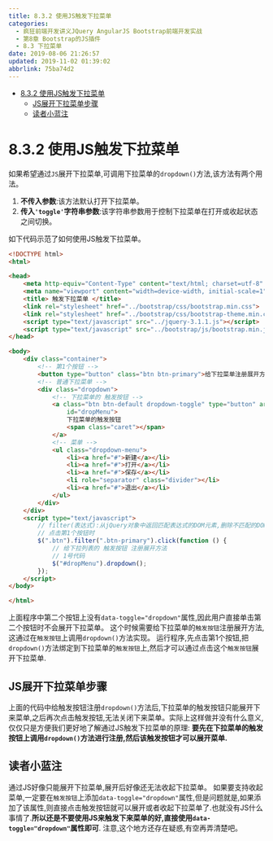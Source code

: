 ```yaml
---
title: 8.3.2 使用JS触发下拉菜单
categories: 
  - 疯狂前端开发讲义JQuery AngularJS Bootstrap前端开发实战
  - 第8章 Bootstrap的JS插件
  - 8.3 下拉菜单
date: 2019-08-06 21:26:57
updated: 2019-11-02 01:39:02
abbrlink: 75ba74d2
---
```

- [8.3.2 使用JS触发下拉菜单](/ReadingNotes/75ba74d2/#8-3-2-使用JS触发下拉菜单)
    - [JS展开下拉菜单步骤](/ReadingNotes/75ba74d2/#JS展开下拉菜单步骤)
    - [读者小蓝注](/ReadingNotes/75ba74d2/#读者小蓝注)

<!--more-->
<script src="https://cdn.bootcss.com/jquery/3.4.0/jquery.slim.min.js"></script>
<script>$(document).ready(function () {$(".post-body > ul:nth-child(1)").hide();});</script>

<!--end-->
<!--SSTStart-->
# 8.3.2 使用JS触发下拉菜单 #
<!--SSTStop-->
如果希望通过`JS`展开下拉菜单,可调用下拉菜单的`dropdown()`方法,该方法有两个用法。
1. **不传入参数**:该方法默认打开下拉菜单。
2. **传入`'toggle'`字符串参数**:该字符串参数用于控制下拉菜单在打开或收起状态之间切换。

如下代码示范了如何使用JS触发下拉菜单。
```html
<!DOCTYPE html>
<html>

<head>
	<meta http-equiv="Content-Type" content="text/html; charset=utf-8" />
	<meta name="viewport" content="width=device-width, initial-scale=1">
	<title> 触发下拉菜单 </title>
	<link rel="stylesheet" href="../bootstrap/css/bootstrap.min.css">
	<link rel="stylesheet" href="../bootstrap/css/bootstrap-theme.min.css">
	<script type="text/javascript" src="../jquery-3.1.1.js"></script>
	<script type="text/javascript" src="../bootstrap/js/bootstrap.min.js"></script>
</head>

<body>
	<div class="container">
		<!-- 第1个按钮 -->
		<button type="button" class="btn btn-primary">给下拉菜单注册展开方法</button>
		<!-- 普通下拉菜单 -->
		<div class="dropdown">
			<!-- 下拉菜单的 触发按钮 -->
			<a class="btn btn-default dropdown-toggle" type="button" aria-haspopup="true" aria-expanded="true"
				id="dropMenu">
				下拉菜单的触发按钮
				<span class="caret"></span>
			</a>
			<!-- 菜单 -->
			<ul class="dropdown-menu">
				<li><a href="#">新建</a></li>
				<li><a href="#">打开</a></li>
				<li><a href="#">保存</a></li>
				<li role="separator" class="divider"></li>
				<li><a href="#">退出</a></li>
			</ul>
		</div>
	</div>
	<script type="text/javascript">
		// filter(表达式):从jQuery对象中返回匹配表达式的DOM元素,删除不匹配的DOM元素
		// 点击第1个按钮时
		$(".btn").filter(".btn-primary").click(function () {
			// 给下拉列表的 触发按钮 注册展开方法
			// 1号代码
			$("#dropMenu").dropdown();
		});
	</script>
</body>

</html>
```
上面程序中第二个按钮上没有`data-toggle="dropdown"`属性,因此用户直接单击第二个按钮时不会展开下拉菜单。
这个时候需要给下拉菜单的`触发按钮`注册展开方法,这通过在`触发按钮`上调用`dropdown()`方法实现。
运行程序,先点击第1个按钮,把`dropdown()`方法绑定到下拉菜单的`触发按钮`上,然后才可以通过点击这个`触发按钮`展开下拉菜单.
## JS展开下拉菜单步骤 ##
上面的代码中给触发按钮注册`dropdown()`方法后,下拉菜单的触发按钮只能展开下来菜单,之后再次点击触发按钮,无法关闭下来菜单。实际上这样做并没有什么意义,仅仅只是方便我们更好地了解通过JS触发下拉菜单的原理:
**要先在下拉菜单的触发按钮上调用`dropdown()`方法进行注册,然后该触发按钮才可以展开菜单.**

<!--SSTStart-->
## 读者小蓝注 ##
通过JS好像只能展开下拉菜单,展开后好像还无法收起下拉菜单。
如果要支持收起菜单,一定要在`触发按钮`上添加`data-toggle="dropdown"`属性,但是问题就是,如果添加了该属性,则直接点击触发按钮就可以展开或者收起下拉菜单了.也就没有JS什么事情了.**所以还是不要使用JS来触发下来菜单的好,直接使用`data-toggle="dropdown"`属性即可**.
注意,这个地方还存在疑惑,有空再弄清楚吧。
<!--SSTStop-->

